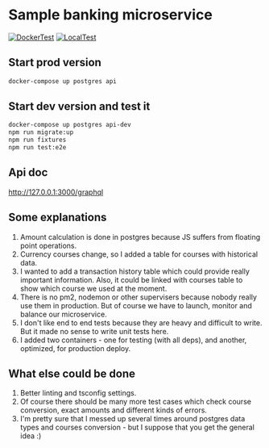# Sample banking microservice

[![DockerTest](https://github.com/jehy/nest-test/actions/workflows/dockerTest.yml/badge.svg)](https://github.com/jehy/nest-test/actions/workflows/dockerTest.yml)
[![LocalTest](https://github.com/jehy/nest-test/actions/workflows/localTest.yml/badge.svg)](https://github.com/jehy/nest-test/actions/workflows/localTest.yml)

## Start prod version

```bash
docker-compose up postgres api
```

## Start dev version and test it

```bash
docker-compose up postgres api-dev
npm run migrate:up
npm run fixtures
npm run test:e2e
```

## Api doc
http://127.0.0.1:3000/graphql

## Some explanations
1. Amount calculation is done in postgres because JS suffers from floating point operations.
2. Currency courses change, so I added a table for courses with historical data.
3. I wanted to add a transaction history table which could provide really important information. Also, it could be linked with courses table to show which course we used at the moment.
4. There is no pm2, nodemon or other supervisers because nobody really use them in production. But of course we have to launch, monitor and balance our microservice.
5. I don't like end to end tests because they are heavy and difficult to write. But it made no sense to write unit tests here.
6. I added two containers - one for testing (with all deps), and another, optimized, for production deploy.

## What else could be done
1. Better linting and tsconfig settings.
2. Of course there should be many more test cases which check course conversion, exact amounts and different kinds of errors.
3. I'm pretty sure that I messed up several times around postgres data types and courses conversion - but I suppose that you get the general idea :)
